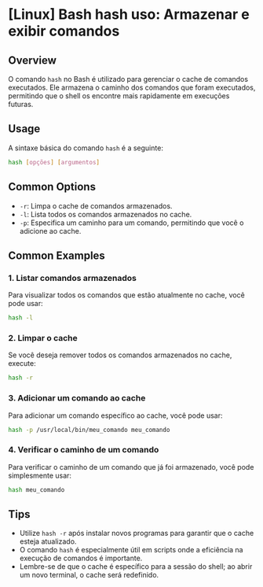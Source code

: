 # [Linux] Bash hash uso: Armazenar e exibir comandos

## Overview
O comando `hash` no Bash é utilizado para gerenciar o cache de comandos executados. Ele armazena o caminho dos comandos que foram executados, permitindo que o shell os encontre mais rapidamente em execuções futuras.

## Usage
A sintaxe básica do comando `hash` é a seguinte:

```bash
hash [opções] [argumentos]
```

## Common Options
- `-r`: Limpa o cache de comandos armazenados.
- `-l`: Lista todos os comandos armazenados no cache.
- `-p`: Especifica um caminho para um comando, permitindo que você o adicione ao cache.

## Common Examples

### 1. Listar comandos armazenados
Para visualizar todos os comandos que estão atualmente no cache, você pode usar:

```bash
hash -l
```

### 2. Limpar o cache
Se você deseja remover todos os comandos armazenados no cache, execute:

```bash
hash -r
```

### 3. Adicionar um comando ao cache
Para adicionar um comando específico ao cache, você pode usar:

```bash
hash -p /usr/local/bin/meu_comando meu_comando
```

### 4. Verificar o caminho de um comando
Para verificar o caminho de um comando que já foi armazenado, você pode simplesmente usar:

```bash
hash meu_comando
```

## Tips
- Utilize `hash -r` após instalar novos programas para garantir que o cache esteja atualizado.
- O comando `hash` é especialmente útil em scripts onde a eficiência na execução de comandos é importante.
- Lembre-se de que o cache é específico para a sessão do shell; ao abrir um novo terminal, o cache será redefinido.